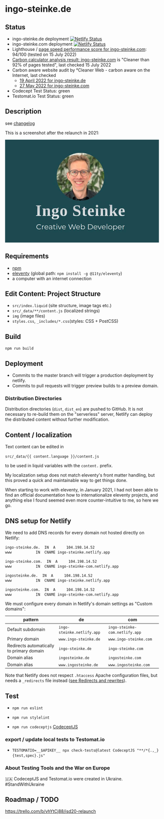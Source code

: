 # ingo-steinke.de

## Status

- ingo-steinke.de deployment [![Netlify Status](https://api.netlify.com/api/v1/badges/5b1f1d36-e074-40e2-b770-401a2274b0cf/deploy-status)](https://app.netlify.com/sites/ingo-steinke/deploys)
- ingo-steinke.com deployment [![Netlify Status](https://api.netlify.com/api/v1/badges/afdd8ec1-adce-4cbe-b886-9d47b8a97e2d/deploy-status)](https://app.netlify.com/sites/ingo-steinke-com/deploys)
- Lighthouse / [page speed performance score for ingo-steinke.com](https://pagespeed.web.dev/report?url=https%3A%2F%2Fwww.ingo-steinke.com%2F): 94/100 (tested on 15 July 2022)
- [Carbon calculator analysis result: ingo-steinke.com](https://www.websitecarbon.com/website/ingo-steinke-com/) is "Cleaner than 92% of pages tested", last checked 15 July 2022
- Carbon aware website audit by °Cleaner Web - carbon aware on the Internet, last checked
  - [19 April 2022 for ingo-steinke.de](https://www.ingo-steinke.de/#ecofriendly)
  - [27 May 2022 for ingo-steinke.com](https://www.ingo-steinke.com/#ecofriendly)
- Codecept Test Status: green
- Testomat.io Test Status: green

## Description

see [changelog](./CHANGELOG.md)

This is a screenshot after the relaunch in 2021:

![screenshot](_screenshots/screenshot-ingo-steinke-de.jpg)

## Requirements

- [npm](https://www.npmjs.com)
- [eleventy](https://www.11ty.dev/) (global path: `npm install -g @11ty/eleventy`)
- a computer with an internet connection

## Edit Content: Project Structure

- `src/index.liquid` (site structure, image tags etc.)
- `src/_data/**/content.js` (localized strings)
- `img` (image files)
- `styles.css`, `_includes/*.css`(styles: CSS + PostCSS)

## Build

```
npm run build
```

## Deployment

- Commits to the master branch will trigger a production deployment by netlify.
- Commits to pull requests will trigger preview builds to a preview domain.

### Distribution Directories

Distribution directories (`dist`, `dist_en`) are pushed to GitHub.
It is not necessary to re-build them on the "serverless" server,
Netlify can deploy the distributed content without further modification.

## Content / localization

Text content can be edited in

```src/_data/{{ content.language }}/content.js```

to be used in liquid variables with the `content.` prefix.

My localization setup does not match eleventy's front matter handling,
but this proved a quick and maintainable way to get things done.

When starting to work with eleventy, in January 2021, I had not been able to find an official documentation
how to internationalize eleventy projects, and anything else I found seemed even more
counter-intuitive to me, so here we go.

## DNS setup for Netlify

We need to add DNS records for every domain not hosted directly on Netlify:

```
ingo-steinke.de.  IN  A     104.198.14.52
www           IN  CNAME ingo-steinke.netlify.app
```

```
ingo-steinke.com.  IN  A     104.198.14.52
www           IN  CNAME ingo-steinke-com.netlify.app
```

```
ingosteinke.de.  IN  A     104.198.14.52
www           IN  CNAME ingo-steinke.netlify.app
```

```
ingosteinke.com.  IN  A     104.198.14.52
www           IN  CNAME ingo-steinke-com.netlify.app
```

We must configure every domain in Netlify's domain settings as "Custom domains":

| pattern       | de                         | com                          |
| ---               |----------------------------|------------------------------|
| Default subdomain | `ingo-steinke.netlify.app` | `ingo-steinke-com.netlify.app` |
| Primary domain | `www.ingo-steinke.de`      | `www.ingo-steinke.com`         |
| Redirects automatically to primary domain | `ingo-steinke.de`          | `ingo-steinke.com`             |
| Domain alias | `ingosteinke.de`             | `ingosteinke.com`              |
| Domain alias | `www.ingosteinke.de`         | `www.ingosteinke.com`             |

Note that Netlify does not respect `.htaccess` Apache configuration files, but needs a `_redirects` file instead ([see Redirects and rewrites](https://docs.netlify.com/routing/redirects/)).

## Test

* `npm run eslint`

* `npm run stylelint`

* `npm run codeceptjs` [CodeceptJS](https://codecept.io/) 

### export / update local tests to Testomat.io

* `TESTOMATIO=__$APIKEY__ npx check-tests@latest CodeceptJS "**/*{.,_}{test,spec}.js"`

### About Testing Tools and the War on Europe
  🇺🇦 CodeceptJS and Testomat.io were created in Ukraine. #StandWithUkraine

## Roadmap / TODO

https://trello.com/b/vhYtCj88/isd20-relaunch
